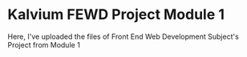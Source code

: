 # Kalvium FEWD Project Module 1
Here, I've uploaded the files of Front End Web Development Subject's Project from Module 1